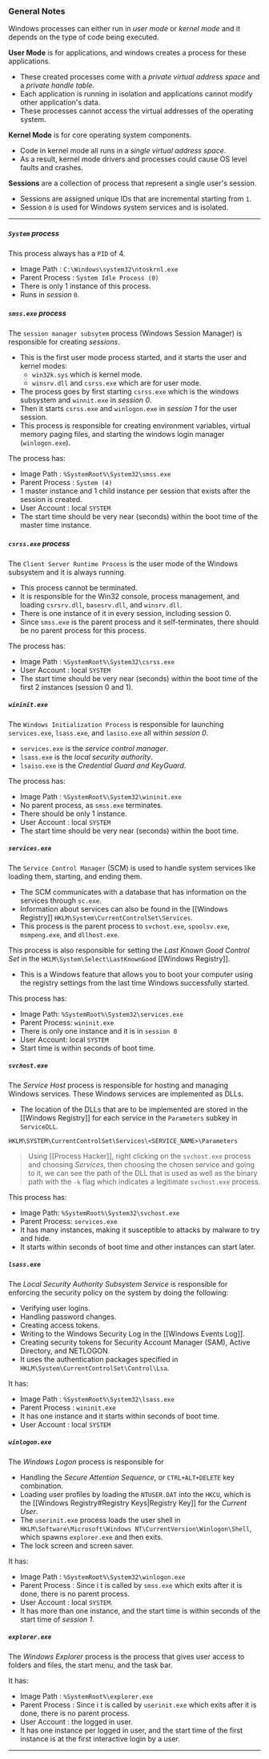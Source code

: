 ### General Notes

Windows processes can either run in *user mode* or *kernel mode* and it depends on the type of code being executed.

**User Mode** is for applications, and windows creates a process for these applications.
- These created processes come with a *private virtual address space* and a *private handle table*.
- Each application is running in isolation and applications cannot modify other application's data.
- These processes cannot access the virtual addresses of the operating system.

**Kernel Mode** is for core operating system components.
- Code in kernel mode all runs in a *single virtual address space*.
- As a result, kernel mode drivers and processes could cause OS level faults and crashes.

**Sessions** are a collection of process that represent a single user's session.
- Sessions are assigned unique IDs that are incremental starting from `1`.
- Session `0` is used for Windows system services and is isolated.

---
##### `System` process

This process always has a `PID` of 4.
- Image Path : `C:\Windows\system32\ntoskrnl.exe`
- Parent Process : `System Idle Process (0)`
- There is only 1 instance of this process.
- Runs in *session* `0`.

##### `smss.exe` process

The `session manager subsytem` process (Windows Session Manager) is responsible for creating *sessions*.
- This is the first user mode process started, and it starts the user and kernel modes:
	- `win32k.sys` which is kernel mode.
	- `winsrv.dll` and `csrss.exe` which are for user mode.
- The process goes by first starting `csrss.exe` which is the windows subsystem and `winnit.exe` in *session 0*.
- Then it starts `csrss.exe` and `winlogon.exe` in *session 1* for the user session.
- This process is responsible for creating environment variables, virtual memory paging files, and starting the windows login manager (`winlogon.exe`).

The process has:
- Image Path : `%SystemRoot%\System32\smss.exe`
- Parent Process : `System (4)`
- 1 master instance and 1 child instance per session that exists after the session is created.
- User Account : local `SYSTEM`
- The start time should be very near (seconds) within the boot time of the master time instance.

##### `csrss.exe` process

The `Client Server Runtime Process` is the user mode of the Windows subsystem and it is always running.
- This process cannot be terminated.
- It is responsible for the Win32 console, process management, and loading `csrsrv.dll`, `basesrv.dll`, and `winsrv.dll`.
- There is one instance of it in every session, including session 0.
- Since `smss.exe` is the parent process and it self-terminates, there should be no parent process for this process.

The process has:
- Image Path : `%SystemRoot%\System32\csrss.exe`
- User Account : local `SYSTEM`
- The start time should be very near (seconds) within the boot time of the first 2 instances (session 0 and 1).

##### `wininit.exe`

The `Windows Initialization Process` is responsible for launching `services.exe`, `lsass.exe`, and `lasiso.exe` all within *session 0*.
- `services.exe` is the *service control manager*.
- `lsass.exe` is the *local security authority*.
- `lsaiso.exe` is the *Credential Guard and KeyGuard*.

The process has:
- Image Path : `%SystemRoot%\System32\wininit.exe`
- No parent process, as `smss.exe` terminates.
- There should be only 1 instance.
- User Account : local `SYSTEM`
- The start time should be very near (seconds) within the boot time.

##### `services.exe`

The `Service Control Manager` (SCM) is used to handle system services like loading them, starting, and ending them.
- The SCM communicates with a  database that has information on the services through `sc.exe`.
- Information about services can also be found in the [[Windows Registry]]  `HKLM\System\CurrentControlSet\Services`.
- This process is the parent process to `svchost.exe`, `spoolsv.exe`, `msmpeng.exe`, and `dllhost.exe`.

This process is also responsible for setting the *Last Known Good Control Set* in the `HKLM\System\Select\LastKnownGood` [[Windows Registry]].
- This is a Windows feature that allows you to boot your computer using the registry settings from the last time Windows successfully started.

This process has:
- Image Path: `%SystemRoot%\System32\services.exe`
- Parent Process: `wininit.exe`
- There is only one instance and it is in `session 0`
- User Account: local `SYSTEM`
- Start time is within seconds of boot time.

##### `svchost.exe`

The *Service Host* process is responsible for hosting and managing Windows services. These Windows services are implemented as DLLs.
- The location of the  DLLs that are to be implemented are stored in the [[Windows Registry]] for each service in the `Parameters` subkey in `ServiceDLL`.
```path
HKLM\SYSTEM\CurrentControlSet\Services\<SERVICE_NAME>\Parameters
```

> Using [[Process Hacker]], right clicking on the `svchost.exe` process and choosing *Services*, then choosing the chosen service and going to it, we can see the path of the DLL that is used as well as the binary path with the `-k` flag which indicates a legitimate `svchost.exe` process.

This process has:
- Image Path: `%SystemRoot%\System32\svchost.exe`
- Parent Process: `services.exe`
- It has many instances, making it susceptible to attacks by malware to try and hide.
- It starts within seconds of boot time and other instances can start later.

##### `lsass.exe`

The *Local Security Authority Subsystem Service* is responsible for enforcing the security policy on the system by doing the following:
- Verifying user logins.
- Handling password changes.
- Creating access tokens.
- Writing to the Windows Security Log in the [[Windows Events Log]].
- Creating security tokens for Security Account Manager (SAM), Active Directory, and NETLOGON.
- It uses the authentication packages specified in `HKLM\System\CurrentControlSet\Control\Lsa`.

It has:
- Image Path : `%SystemRoot%\System32\lsass.exe`
- Parent Process : `wininit.exe`
- It has one instance and it starts within seconds of boot time.
- User Account : local `SYSTEM`
##### `winlogon.exe`

The *Windows Logon* process is responsible for 
- Handling the *Secure Attention Sequence*, or `CTRL+ALT+DELETE` key combination.
- Loading user profiles by loading the `NTUSER.DAT` into the `HKCU`, which is the [[Windows Registry#Registry Keys|Registry Key]] for the *Current User*.
- The `userinit.exe` process loads the user shell in `HKLM\Software\Microsoft\Windows NT\CurrentVersion\Winlogon\Shell`, which spawns `explorer.exe` and then exits.
- The lock screen and screen saver.

It has:
- Image Path : `%SystemRoot%\System32\winlogon.exe`
- Parent Process : Since i t is called by `smss.exe` which exits after it is done, there is no parent process.
- User Account : local `SYSTEM`.
- It has more than one instance, and the start time is within seconds of the start time of *session 1*.

##### `explorer.exe`

The *Windows Explorer* process is the process that gives user access to folders and files, the start menu, and the task bar.

It has:
- Image Path : `%SystemRoot%\explorer.exe`
- Parent Process : Since i t is called by `userinit.exe` which exits after it is done, there is no parent process.
- User Account : the logged in user.
- It has one instance per logged in user, and the start time of the first instance is at the first interactive login by a user.

---

